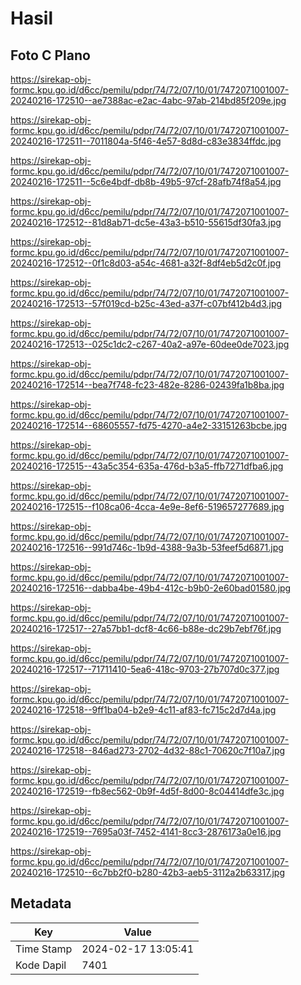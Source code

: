 # Hasil

## Foto C Plano

https://sirekap-obj-formc.kpu.go.id/d6cc/pemilu/pdpr/74/72/07/10/01/7472071001007-20240216-172510--ae7388ac-e2ac-4abc-97ab-214bd85f209e.jpg

https://sirekap-obj-formc.kpu.go.id/d6cc/pemilu/pdpr/74/72/07/10/01/7472071001007-20240216-172511--7011804a-5f46-4e57-8d8d-c83e3834ffdc.jpg

https://sirekap-obj-formc.kpu.go.id/d6cc/pemilu/pdpr/74/72/07/10/01/7472071001007-20240216-172511--5c6e4bdf-db8b-49b5-97cf-28afb74f8a54.jpg

https://sirekap-obj-formc.kpu.go.id/d6cc/pemilu/pdpr/74/72/07/10/01/7472071001007-20240216-172512--81d8ab71-dc5e-43a3-b510-55615df30fa3.jpg

https://sirekap-obj-formc.kpu.go.id/d6cc/pemilu/pdpr/74/72/07/10/01/7472071001007-20240216-172512--0f1c8d03-a54c-4681-a32f-8df4eb5d2c0f.jpg

https://sirekap-obj-formc.kpu.go.id/d6cc/pemilu/pdpr/74/72/07/10/01/7472071001007-20240216-172513--57f019cd-b25c-43ed-a37f-c07bf412b4d3.jpg

https://sirekap-obj-formc.kpu.go.id/d6cc/pemilu/pdpr/74/72/07/10/01/7472071001007-20240216-172513--025c1dc2-c267-40a2-a97e-60dee0de7023.jpg

https://sirekap-obj-formc.kpu.go.id/d6cc/pemilu/pdpr/74/72/07/10/01/7472071001007-20240216-172514--bea7f748-fc23-482e-8286-02439fa1b8ba.jpg

https://sirekap-obj-formc.kpu.go.id/d6cc/pemilu/pdpr/74/72/07/10/01/7472071001007-20240216-172514--68605557-fd75-4270-a4e2-33151263bcbe.jpg

https://sirekap-obj-formc.kpu.go.id/d6cc/pemilu/pdpr/74/72/07/10/01/7472071001007-20240216-172515--43a5c354-635a-476d-b3a5-ffb7271dfba6.jpg

https://sirekap-obj-formc.kpu.go.id/d6cc/pemilu/pdpr/74/72/07/10/01/7472071001007-20240216-172515--f108ca06-4cca-4e9e-8ef6-519657277689.jpg

https://sirekap-obj-formc.kpu.go.id/d6cc/pemilu/pdpr/74/72/07/10/01/7472071001007-20240216-172516--991d746c-1b9d-4388-9a3b-53feef5d6871.jpg

https://sirekap-obj-formc.kpu.go.id/d6cc/pemilu/pdpr/74/72/07/10/01/7472071001007-20240216-172516--dabba4be-49b4-412c-b9b0-2e60bad01580.jpg

https://sirekap-obj-formc.kpu.go.id/d6cc/pemilu/pdpr/74/72/07/10/01/7472071001007-20240216-172517--27a57bb1-dcf8-4c66-b88e-dc29b7ebf76f.jpg

https://sirekap-obj-formc.kpu.go.id/d6cc/pemilu/pdpr/74/72/07/10/01/7472071001007-20240216-172517--71711410-5ea6-418c-9703-27b707d0c377.jpg

https://sirekap-obj-formc.kpu.go.id/d6cc/pemilu/pdpr/74/72/07/10/01/7472071001007-20240216-172518--9ff1ba04-b2e9-4c11-af83-fc715c2d7d4a.jpg

https://sirekap-obj-formc.kpu.go.id/d6cc/pemilu/pdpr/74/72/07/10/01/7472071001007-20240216-172518--846ad273-2702-4d32-88c1-70620c7f10a7.jpg

https://sirekap-obj-formc.kpu.go.id/d6cc/pemilu/pdpr/74/72/07/10/01/7472071001007-20240216-172519--fb8ec562-0b9f-4d5f-8d00-8c04414dfe3c.jpg

https://sirekap-obj-formc.kpu.go.id/d6cc/pemilu/pdpr/74/72/07/10/01/7472071001007-20240216-172519--7695a03f-7452-4141-8cc3-2876173a0e16.jpg

https://sirekap-obj-formc.kpu.go.id/d6cc/pemilu/pdpr/74/72/07/10/01/7472071001007-20240216-172510--6c7bb2f0-b280-42b3-aeb5-3112a2b63317.jpg


## Metadata

| Key        | Value               |
| ---------- | ------------------- |
| Time Stamp | 2024-02-17 13:05:41 |
| Kode Dapil | 7401                |



